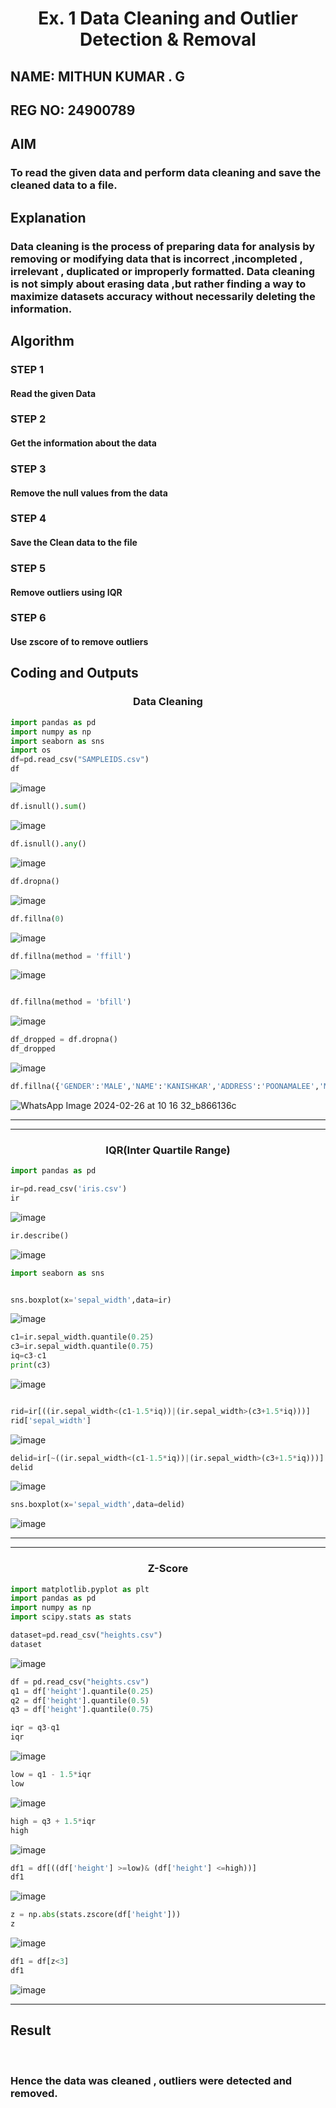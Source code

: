 <h1 align="center">Ex. 1   Data Cleaning and Outlier Detection & Removal</h1>

## NAME: MITHUN KUMAR . G
## REG NO: 24900789

## AIM
### To read the given data and perform data cleaning and save the cleaned data to a file.

## Explanation
### Data cleaning is the process of preparing data for analysis by removing or modifying data that is incorrect ,incompleted , irrelevant , duplicated or improperly formatted. Data cleaning is not simply about erasing data ,but rather finding a way to maximize datasets accuracy without necessarily deleting the information.

## Algorithm
### STEP 1
#### Read the given Data

### STEP 2
#### Get the information about the data

### STEP 3 
#### Remove the null values from the data

### STEP 4
#### Save the Clean data to the file

### STEP 5
#### Remove outliers using IQR

### STEP 6
#### Use zscore of to remove outliers

## Coding and Outputs

<h3 align="center">Data Cleaning</h3>

```py
import pandas as pd
import numpy as np
import seaborn as sns
import os 
df=pd.read_csv("SAMPLEIDS.csv")
df
```

![image](https://github.com/KANISHKAR2607/exno1/assets/118886772/124e2d2c-73fa-4f2d-bdab-5abf837a473d)


```py
df.isnull().sum()

```

![image](https://github.com/KANISHKAR2607/exno1/assets/118886772/9f7849e2-6672-4615-9386-c1e13e5c6b6b)




```py
df.isnull().any()
```

![image](https://github.com/KANISHKAR2607/exno1/assets/118886772/bc9fa1bc-059a-4e47-9593-e62368bdbe67)


```py
df.dropna()
```

![image](https://github.com/KANISHKAR2607/exno1/assets/118886772/b7cace7b-bca7-43e4-b641-19056d99d231)


```py
df.fillna(0)
```

![image](https://github.com/KANISHKAR2607/exno1/assets/118886772/de9103ad-bedc-4c78-afc7-ebdf26115615)


```py
df.fillna(method = 'ffill')
```

![image](https://github.com/KANISHKAR2607/exno1/assets/118886772/6f693434-c0a2-4dda-b7f5-d8d30f656a9a)


```py

df.fillna(method = 'bfill')
```

![image](https://github.com/KANISHKAR2607/exno1/assets/118886772/d5547d0d-3131-4398-a668-4c115d238fd4)


```py
df_dropped = df.dropna()
df_dropped
```

![image](https://github.com/KANISHKAR2607/exno1/assets/118886772/94ecc695-7697-4da4-8baf-d0ddee440a4b)


```py
df.fillna({'GENDER':'MALE','NAME':'KANISHKAR','ADDRESS':'POONAMALEE','M1':98,'M2':87,'M3':76,'M4':92,'TOTAL':305,'AVG':89.999999})
```
![WhatsApp Image 2024-02-26 at 10 16 32_b866136c](https://github.com/KANISHKAR2607/exno1/assets/118886772/6a2c7ddf-f022-477f-8420-6cca78668e0d)


<hr><hr>

<h3 align="center">IQR(Inter Quartile Range)</h3>

```py
import pandas as pd
```

```py
ir=pd.read_csv('iris.csv')
ir
```

![image](https://github.com/KANISHKAR2607/exno1/assets/118886772/0862d650-ed81-4159-ba20-e27b8da2eca6)


```py
ir.describe()
```
![image](https://github.com/KANISHKAR2607/exno1/assets/118886772/b82f56ac-7861-4ccf-9e54-22b8ac539338)


```py
import seaborn as sns
```

```py

sns.boxplot(x='sepal_width',data=ir)
```


![image](https://github.com/KANISHKAR2607/exno1/assets/118886772/592199a9-643f-43bf-ab43-5c133e49a9b2)



```py
c1=ir.sepal_width.quantile(0.25)
c3=ir.sepal_width.quantile(0.75)
iq=c3-c1
print(c3)
```
![image](https://github.com/KANISHKAR2607/exno1/assets/118886772/0cc5d8cb-bca5-4721-a0a6-623d674c6835)



```py

rid=ir[((ir.sepal_width<(c1-1.5*iq))|(ir.sepal_width>(c3+1.5*iq)))]
rid['sepal_width']
```

![image](https://github.com/KANISHKAR2607/exno1/assets/118886772/bd068741-ba70-4828-869e-a730414566b1)


```py
delid=ir[~((ir.sepal_width<(c1-1.5*iq))|(ir.sepal_width>(c3+1.5*iq)))]
delid
```
![image](https://github.com/KANISHKAR2607/exno1/assets/118886772/84fea1fb-ca53-4956-80e4-1b0f6135baf8)


```py
sns.boxplot(x='sepal_width',data=delid)
```
![image](https://github.com/KANISHKAR2607/exno1/assets/118886772/9e4626be-7571-40e5-bbb5-099a1dc16ddf)


<hr><hr>

<h3 align="center">Z-Score</h3>

```py
import matplotlib.pyplot as plt
import pandas as pd
import numpy as np
import scipy.stats as stats
```
```py
dataset=pd.read_csv("heights.csv")
dataset
```

![image](https://github.com/KANISHKAR2607/exno1/assets/118886772/0b72c3ed-8ce8-4b12-b0ec-ae0a08ead387)


```py
df = pd.read_csv("heights.csv")
q1 = df['height'].quantile(0.25)
q2 = df['height'].quantile(0.5)
q3 = df['height'].quantile(0.75)
```

```py
iqr = q3-q1
iqr
```

![image](https://github.com/KANISHKAR2607/exno1/assets/118886772/b754842d-7171-4a4d-bc08-2102a3c36ca4)



```py
low = q1 - 1.5*iqr
low
```

![image](https://github.com/KANISHKAR2607/exno1/assets/118886772/942a1ac6-3fb2-4bf0-bb3b-39f24d2061dd)


```py
high = q3 + 1.5*iqr
high
```

![image](https://github.com/KANISHKAR2607/exno1/assets/118886772/e67a2411-eb70-4a6e-84b6-1a1a26b88ccf)



```py
df1 = df[((df['height'] >=low)& (df['height'] <=high))]
df1
```
![image](https://github.com/KANISHKAR2607/exno1/assets/118886772/d95eeeb3-5c17-440c-9741-8f0841edb075)



```py
z = np.abs(stats.zscore(df['height']))
z
```
![image](https://github.com/KANISHKAR2607/exno1/assets/118886772/04c0d01f-64fd-4d85-ba85-780061035bf6)


```py
df1 = df[z<3]
df1
```

![image](https://github.com/KANISHKAR2607/exno1/assets/118886772/2966ba3a-74b6-4d69-8cc0-e0dcf6012e50)


<hr>

## Result
<br>

### Hence the data was cleaned , outliers were detected and removed.
